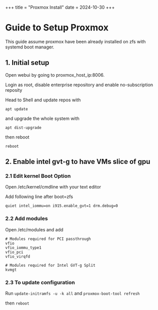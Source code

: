 +++
title = "Proxmox Install"
date = 2024-10-30
+++

# Guide to Setup Proxmox

This guide assume proxmox have been already installed on zfs with systemd boot manager.

## 1. Initial setup 

Open webui by going to proxmox_host_ip:8006.

Login as root, disable enterprise repository and enable no-subscription reposity

Head to Shell and update repos with 

`apt update`

and upgrade the whole system with

`apt dist-upgrade`

then reboot

`reboot`

## 2. Enable intel gvt-g to have VMs slice of gpu

### 2.1 Edit kernel Boot Option

Open /etc/kernel/cmdline with your text editor

Add following line after boot=zfs

`quiet intel_iommu=on i915.enable_gvt=1 drm.debug=0`

### 2.2 Add modules

Open /etc/modules and add

    # Modules required for PCI passthrough
    vfio
    vfio_iommu_type1
    vfio_pci
    vfio_virqfd
    
    # Modules required for Intel GVT-g Split
    kvmgt

### 2.3 To update configuration

Run `update-initramfs -u -k all` and `proxmox-boot-tool refresh`

then `reboot`


